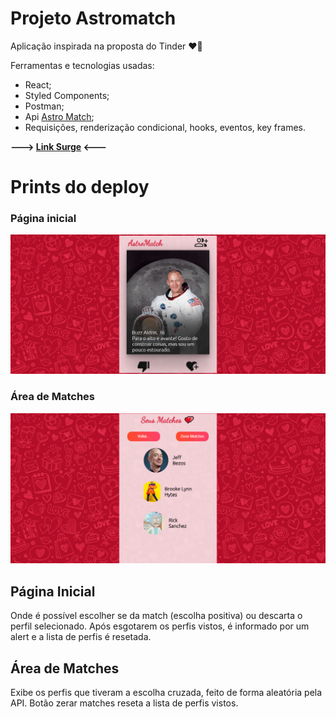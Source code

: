 # Projeto Astromatch

Aplicação inspirada na proposta do Tinder  :heart_on_fire:

Ferramentas e tecnologias usadas:

- React;
- Styled Components;
- Postman;
- Api [Astro Match](https://documenter.getpostman.com/view/7549981/SW12yx56?version=latest);
- Requisições, renderização condicional, hooks, eventos, key frames.

**---> [Link Surge](https://powerful-vacation.surge.sh/) <---**

# Prints do deploy

### Página inicial 
![print1](./print1.png)

### Área de Matches
![print2](./print2.png)

## Página Inicial

Onde é possível escolher se da match (escolha positiva) ou descarta o perfil selecionado.
Após esgotarem os perfis vistos, é informado por um alert e a lista de perfis é resetada.

## Área de Matches

Exibe os perfis que tiveram a escolha cruzada,  feito de forma aleatória pela API.
Botão zerar matches reseta a lista de perfis vistos.